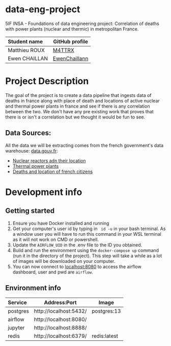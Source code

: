 # data-eng-project
5IF INSA - Foundations of data engineering project: Correlation of deaths with power plants (nuclear and thermic) in metropolitan France.

| Student name  | GitHub profile                                   |
| :------------ | ------------------------------------------------ |
| Matthieu ROUX | [M4TTRX](https://github.com/M4TTRX)              |
| Ewen CHAILLAN | [EwenChaillann](https://github.com/EwenChaillann)|

# Project Description

The goal of the project is to create a data pipeline that ingests data of deaths in france along with place of death and locations of active nuclear and thermal power plants  in france and see if there is any correlation between the two. We don't have any pre existing work that proves that there is or isn't a correlation but we thought it would be fun to see. 

## Data Sources:
All the data we will be extracting comes from the french government's data warehouse: [data.gouv.fr](https://www.data.gouv.fr/fr/): 
- [Nuclear reactors adn their location](https://www.data.gouv.fr/fr/datasets/centrales-de-production-nucleaire-dedf-sa/)
- [Thermal power plants](https://www.data.gouv.fr/fr/datasets/centrales-de-production-thermique-a-flamme-dedf-sa-fioul-gaz-charbon/)
- [Deaths and location of french citizens](https://www.data.gouv.fr/fr/datasets/fichier-des-personnes-decedees/)

# Development info
## Getting started

1. Ensure you have Docker installed and running
2. Get your computer's user id by typing in ` id -u` in your bash terminal. As a window user you will have to run this command in your WSL terminal as it will not work on CMD or powershell.
3. Update the `AIRFLOW_UID` in the .env file to the ID you obtained.
4. Build and run the environment using the `docker-compose up` command (run it in the directory of the project). This step will take a while as a lot of images will be downloaded on your computer.
5. You can now connect to [localhost:8080](http://localhost:8080/) to access the airflow dashboard, user and pwd are `airflow`.

## Environment info
| Service  | Address:Port           | Image        |
| :------- | ---------------------- | ------------ |
| postgres | http://localhost:5432/ | postgres:13  |
| airflow  | http://localhost:8080/ |              |
| jupyter  | http://localhost:8888/ |              |
| redis    | http://localhost:6379/ | redis:latest |


